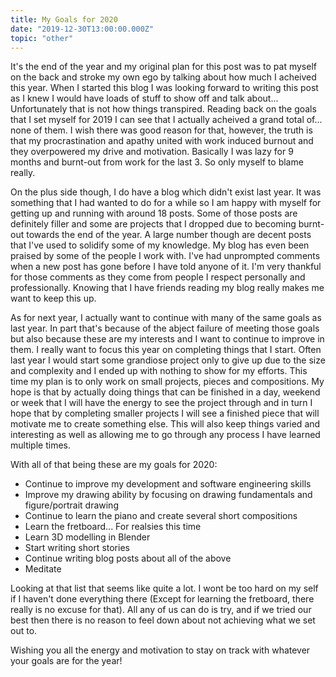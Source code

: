 ```yaml
---
title: My Goals for 2020
date: "2019-12-30T13:00:00.000Z"
topic: "other"
---
```


It's the end of the year and my original plan for this post was to pat myself on the back and stroke my own ego by talking about how much I acheived this year. When I started this blog I was looking forward to writing this post as I knew I would have loads of stuff to show off and talk about... Unfortunately that is not how things transpired. Reading back on the goals that I set myself for 2019 I can see that I actually acheived a grand total of... none of them. I wish there was good reason for that, however, the truth is that my procrastination and apathy united with work induced burnout and they overpowered my drive and motivation. Basically I was lazy for 9 months and burnt-out from work for the last 3. So only myself to blame really.

On the plus side though, I do have a blog which didn't exist last year. It was something that I had wanted to do for a while so I am happy with myself for getting up and running with around 18 posts. Some of those posts are definitely filler and some are projects that I dropped due to becoming burnt-out towards the end of the year. A large number though are decent posts that I've used to solidify some of my knowledge. My blog has even been praised by some of the people I work with. I've had unprompted comments when a new post has gone before I have told anyone of it. I'm very thankful for those comments as they come from people I respect personally and professionally. Knowing that I have friends reading my blog really makes me want to keep this up.

As for next year, I actually want to continue with many of the same goals as last year. In part that's because of the abject failure of meeting those goals but also because these are my interests and I want to continue to improve in them. I really want to focus this year on completing things that I start. Often last year I would start some grandiose project only to give up due to the size and complexity and I ended up with nothing to show for my efforts. This time my plan is to only work on small projects, pieces and compositions. My hope is that by actually doing things that can be finished in a day, weekend or week that I will have the energy to see the project through and in turn I hope that by completing smaller projects I will see a finished piece that will motivate me to create something else. This will also keep things varied and interesting as well as allowing me to go through any process I have learned multiple times.

With all of that being these are my goals for 2020:

- Continue to improve my development and software engineering skills
- Improve my drawing ability by focusing on drawing fundamentals and figure/portrait drawing
- Continue to learn the piano and create several short compositions
- Learn the fretboard... For realsies this time
- Learn 3D modelling in Blender
- Start writing short stories
- Continue writing blog posts about all of the above
- Meditate

Looking at that list that seems like quite a lot. I wont be too hard on my self if I haven't done everything there (Except for learning the fretboard, there really is no excuse for that). All any of us can do is try, and if we tried our best then there is no reason to feel down about not achieving what we set out to.

Wishing you all the energy and motivation to stay on track with whatever your goals are for the year!